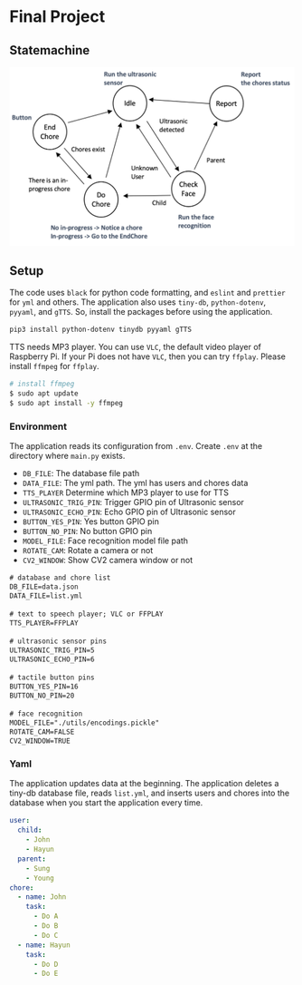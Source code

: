 # Final Project

## Statemachine

![statemachine](./doc/statemachine.png)

## Setup

The code uses `black` for python code formatting, and `eslint` and `prettier` for `yml` and others. The application also uses `tiny-db`, `python-dotenv`, `pyyaml`, and `gTTS`. So, install the packages before using the application.

```bash
pip3 install python-dotenv tinydb pyyaml gTTS
```

TTS needs MP3 player. You can use `VLC`, the default video player of Raspberry Pi. If your Pi does not have `VLC`, then you can try `ffplay`. Please install `ffmpeg` for `ffplay`.

```bash
# install ffmpeg
$ sudo apt update
$ sudo apt install -y ffmpeg
```

### Environment

The application reads its configuration from `.env`. Create `.env` at the directory where `main.py` exists.

- `DB_FILE`: The database file path
- `DATA_FILE`: The yml path. The yml has users and chores data
- `TTS_PLAYER` Determine which MP3 player to use for TTS
- `ULTRASONIC_TRIG_PIN`: Trigger GPIO pin of Ultrasonic sensor
- `ULTRASONIC_ECHO_PIN`: Echo GPIO pin of Ultrasonic sensor
- `BUTTON_YES_PIN`: Yes button GPIO pin
- `BUTTON_NO_PIN`: No button GPIO pin
- `MODEL_FILE`: Face recognition model file path
- `ROTATE_CAM`: Rotate a camera or not
- `CV2_WINDOW`: Show CV2 camera window or not

```
# database and chore list
DB_FILE=data.json
DATA_FILE=list.yml

# text to speech player; VLC or FFPLAY
TTS_PLAYER=FFPLAY

# ultrasonic sensor pins
ULTRASONIC_TRIG_PIN=5
ULTRASONIC_ECHO_PIN=6

# tactile button pins
BUTTON_YES_PIN=16
BUTTON_NO_PIN=20

# face recognition
MODEL_FILE="./utils/encodings.pickle"
ROTATE_CAM=FALSE
CV2_WINDOW=TRUE
```

### Yaml

The application updates data at the beginning. The application deletes a tiny-db database file, reads `list.yml`, and inserts users and chores into the database when you start the application every time.

```yml
user:
  child:
    - John
    - Hayun
  parent:
    - Sung
    - Young
chore:
  - name: John
    task:
      - Do A
      - Do B
      - Do C
  - name: Hayun
    task:
      - Do D
      - Do E
```
